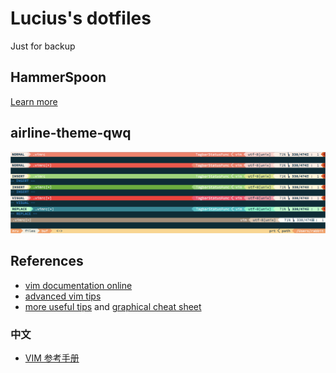 # Lucius's dotfiles

Just for backup

## HammerSpoon

[Learn more](/.hammerspoon/README.md)

## airline-theme-qwq

![qwq theme](/images/qwq.jpg)

## References

- [vim documentation online](http://vimdoc.sourceforge.net/htmldoc/usr_toc.html)
- [advanced vim tips](http://rayninfo.co.uk/vimtips.html)
- [more useful tips](http://www.viemu.com/a-why-vi-vim.html) and [graphical cheat sheet](http://www.viemu.com/a_vi_vim_graphical_cheat_sheet_tutorial.html)

### 中文

- [VIM 参考手册](http://vimcdoc.sourceforge.net/doc/)
